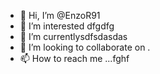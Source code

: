 - 👋 Hi, I’m @EnzoR91
- 👀 I’m interested dfgdfg
- 🌱 I’m currentlysdfsdasdas
- 💞️ I’m looking to collaborate on .
- 📫 How to reach me ...fghf

<!---
EnzoR91/EnzoR91 is a ✨ special ✨ repository because its `README.md` (this file) appears on your GitHub profile.
You can click the Preview link to take a look at your changes.
--->
